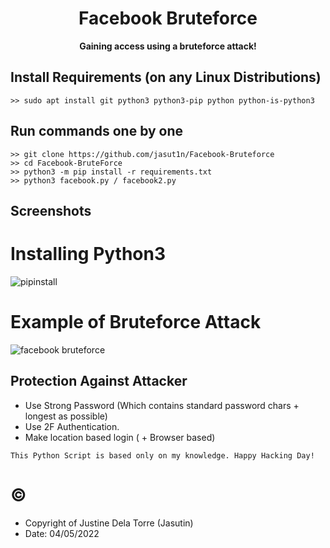 <h1 align="center">Facebook Bruteforce</h1>

<div align="center">
  <strong>Gaining access using a bruteforce attack!</strong>
</div>

## Install Requirements (on any Linux Distributions)
```
>> sudo apt install git python3 python3-pip python python-is-python3
```

## Run commands one by one
```
>> git clone https://github.com/jasut1n/Facebook-Bruteforce
>> cd Facebook-BruteForce
>> python3 -m pip install -r requirements.txt
>> python3 facebook.py / facebook2.py
```

## Screenshots

# Installing Python3
![pipinstall](https://user-images.githubusercontent.com/97047918/161685411-3017743b-af5c-40a6-86f0-3df019217332.png)

# Example of Bruteforce Attack
![facebook bruteforce](https://user-images.githubusercontent.com/97047918/161685438-c5ccb9be-581d-4cf1-a9b9-3c1f2d07662a.png)

## Protection Against Attacker
* Use Strong Password (Which contains standard password chars + longest as possible)
* Use 2F Authentication.
* Make location based login ( + Browser based)

~~~
This Python Script is based only on my knowledge. Happy Hacking Day!
~~~

# ©

* Copyright of Justine Dela Torre (Jasutin)
* Date: 04/05/2022
